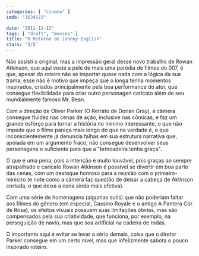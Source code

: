 ```yaml
---
categories: [ "cinema" ]
imdb: "1634122"

date: "2011-11-13"
tags: [ "draft", "movies" ]
title: "O Retorno de Johnny English"
stars: "3/5"
---
```

Não assisti o original, mas a impressão geral desse novo trabalho de Rowan Atkinson, que aqui veste a pele de mais uma paródia de filmes do 007, é que, apesar do roteiro não se importar quase nada com a lógica da sua trama, esse não é motivo que impeça que o longa tenha momentos inspirados, criados principalmente pela boa performance do ator, que consegue flexibilidade para criar outro personagen caricato além de seu mundialmente famoso Mr. Bean.

Com a direção de Oliver Parker (O Retrato de Dorian Gray), a câmera consegue fluidez nas cenas de ação, inclusive nas cômicas, e faz um grande esforço para tornar a história no mínimo interessante, o que não impede que o filme pareça mais longo do que na verdade é, o que inconscientemente já denuncia falhas em sua estrutura narrativa que, apoiada em um argumento fraco, não consegue desenvolver seus personagens o suficiente para que a "brincadeira tenha graça".

O que é uma pena, pois a intenção é muito louvável, pois graças ao sempre atrapalhado e caricato Rowan Atkinson é possível se divertir em boa parte das cenas, com um destaque honroso para a reunião com o primeiro-ministro (e note como a câmera faz questão de deixar a cabeça de Aktinson cortada, o que deixa a cena ainda mais efetiva).

Com uma série de homenagens (algumas sutis) que não poderiam faltar aos filmes do gênero (em especial, Cassino Royale e o antigo A Pantera Cor de Rosa), os efeitos visuais possuem suas limitações óbvias, mas são compensados pela sua criatividade, que funciona, por exemplo, na perseguição de navio, mas que soa artificial na cadeira de rodas.

O importante aqui é evitar se levar a sério demais, coisa que o diretor Parker consegue em um certo nível, mas que infelizmente sabota o pouco inspirado roteiro.

